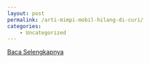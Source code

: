 ```yaml
---
layout: post
permalink: /arti-mimpi-mobil-hilang-di-curi/
categories:
    - Uncategorized
---
```


[Baca Selengkapnya](/02)
